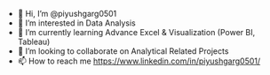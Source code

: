 - 👋 Hi, I’m @piyushgarg0501
- 👀 I’m interested in Data Analysis 
- 🌱 I’m currently learning Advance Excel & Visualization (Power BI, Tableau)
- 💞️ I’m looking to collaborate on Analytical Related Projects
- 📫 How to reach me https://www.linkedin.com/in/piyushgarg0501/

<!---
piyushgarg0501/piyushgarg0501 is a ✨ special ✨ repository because its `README.md` (this file) appears on your GitHub profile.
You can click the Preview link to take a look at your changes.
--->
